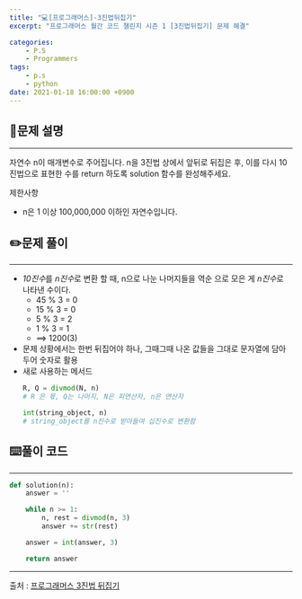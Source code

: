 ```yaml
---
title: "💻[프로그래머스]-3진법뒤집기"
excerpt: "프로그래머스 월간 코드 챌린지 시즌 1 [3진법뒤집기] 문제 해결"

categories:
    - P.S
    - Programmers
tags:
    - p.s
    - python
date: 2021-01-18 16:00:00 +0900
---
```


## 📖문제 설명
---
자연수 n이 매개변수로 주어집니다. n을 3진법 상에서 앞뒤로 뒤집은 후, 이를 다시 10진법으로 표현한 수를 return 하도록 solution 함수를 완성해주세요.

제한사항
- n은 1 이상 100,000,000 이하인 자연수입니다.

## ✏️문제 풀이
---
- *10진수*를 *n진수*로 변환 할 때, n으로 나눈 나머지들을 역순 으로 모은 게 *n진수*로 나타낸 수이다.
  - 45 % 3 = 0
  - 15 % 3 = 0
  - 5 % 3 = 2
  - 1 % 3 = 1
  - ==> 1200(3)
- 문제 상황에서는 한번 뒤집어야 하나, 그때그때 나온 값들을 그대로 문자열에 담아두어 숫자로 활용
- 새로 사용하는 메서드
  ```python
  R, Q = divmod(N, n)
  # R 은 몫, Q는 나머지, N은 피연산자, n은 연산자
  ```
  ```python
  int(string_object, n)
  # string_object를 n진수로 받아들여 십진수로 변환함
  ```

## ⌨️풀이 코드
---
```python
def solution(n):
    answer = ''

    while n >= 1:
        n, rest = divmod(n, 3)
        answer += str(rest)

    answer = int(answer, 3)

    return answer
```
-----
출처 : [프로그래머스 3진법 뒤집기](https://programmers.co.kr/learn/courses/30/lessons/68935)